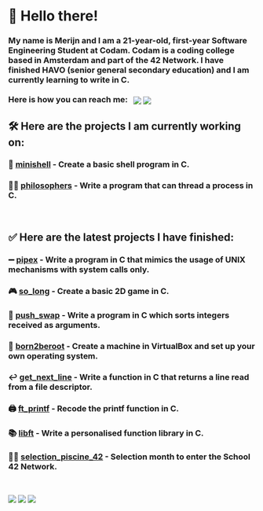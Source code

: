 # 👋 Hello there!

### My name is Merijn and I am a 21-year-old, first-year Software Engineering Student at Codam. Codam is a coding college based in Amsterdam and part of the 42 Network. I have finished HAVO (senior general secondary education) and I am currently learning to write in C.<br /><br />Here is how you can reach me:&nbsp;&nbsp; <a href= "https://www.linkedin.com/in/merijn-jong-35b493220/"><img align=center src="https://img.shields.io/badge/linkedin-%230077B5.svg?&style=for-the-badge&logo=linkedin&logoColor=white" /></a>  <a href="mailto:merijnjong1@gmail.com"><img align=center src="https://img.shields.io/badge/gmail-D14836?&style=for-the-badge&logo=gmail&logoColor=white" /></a>

## 🛠️ Here are the projects I am currently working on:
### 🐚 [minishell](https://github.com/merijnjong/minishell) - Create a basic shell program in C.
### 👴🏼 [philosophers](https://github.com/merijnjong/philosophers) - Write a program that can thread a process in C.
<br />

## ✅ Here are the latest projects I have finished:
### ➖ [pipex](https://github.com/merijnjong/pipex) - Write a program in C that mimics the usage of UNIX mechanisms with system calls only. <br />
### 🎮 [so_long](https://github.com/merijnjong/so_long) - Create a basic 2D game in C. <br />
### 🔢 [push_swap](https://github.com/merijnjong/push_swap) - Write a program in C which sorts integers received as arguments. <br />
### 🤖 [born2beroot](https://github.com/merijnjong/born2beroot) - Create a machine in VirtualBox and set up your own operating system. <br />
### ↩️ [get_next_line](https://github.com/merijnjong/get_next_line) - Write a function in C that returns a line read from a file descriptor. <br />
### 🖨️ [ft_printf](https://github.com/merijnjong/ft_printf) - Recode the printf function in C. <br />
### 📚 [libft](https://github.com/merijnjong/libft) - Write a personalised function library in C. <br />
### 🏊‍♂️ [selection_piscine_42](https://github.com/merijnjong/selection_piscine_42) - Selection month to enter the School 42 Network. <br />
<br />

![](http://github-profile-summary-cards.vercel.app/api/cards/repos-per-language?username=merijnjong&theme=aura)
![](http://github-profile-summary-cards.vercel.app/api/cards/productive-time?username=merijnjong&theme=aura&utcOffset=1)
![](http://github-profile-summary-cards.vercel.app/api/cards/profile-details?username=merijnjong&theme=aura)
